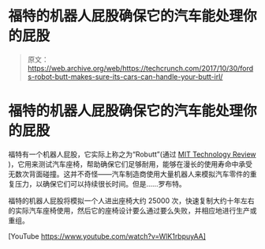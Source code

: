 # 福特的机器人屁股确保它的汽车能处理你的屁股

> 原文：<https://web.archive.org/web/https://techcrunch.com/2017/10/30/fords-robot-butt-makes-sure-its-cars-can-handle-your-butt-irl/>

# 福特的机器人屁股确保它的汽车能处理你的屁股

福特有一个机器人屁股，它实际上称之为“Robutt”(通过 [MIT Technology Review](https://web.archive.org/web/20230326080823/https://www.technologyreview.com/the-download/609244/ford-has-a-robotic-butt-to-test-its-car-seats/) )，它用来测试汽车座椅，帮助确保它们足够耐用，能够在漫长的使用寿命中承受无数次背面碰撞。这并不奇怪——汽车制造商使用大量机器人来模拟汽车零件的重复压力，以确保它们可以持续很长时间。但是……罗布特。

福特的机器人屁股将模拟一个人进出座椅大约 25000 次，快速复制大约十年左右的实际汽车座椅使用，然后它的座椅设计要么通过要么失败，并相应地进行生产或重组。

[YouTube https://www.youtube.com/watch?v=WlK1rbpuyAA]